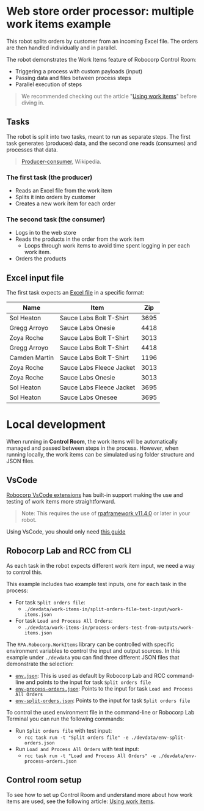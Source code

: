 # Web store order processor: multiple work items example

This robot splits orders by customer from an incoming Excel file. The orders are then handled individually and in parallel.

The robot demonstrates the Work Items feature of Robocorp Control Room:

- Triggering a process with custom payloads (input)
- Passing data and files between process steps
- Parallel execution of steps

> We recommended checking out the article "[Using work items](https://robocorp.com/docs/development-guide/control-room/data-pipeline)" before diving in.

## Tasks

The robot is split into two tasks, meant to run as separate steps. The first task generates (produces) data, and the second one reads (consumes) and processes that data.

> [Producer-consumer](https://en.wikipedia.org/wiki/Producer%E2%80%93consumer_problem), Wikipedia.

### The first task (the producer)

- Reads an Excel file from the work item
- Splits it into orders by customer
- Creates a new work item for each order

### The second task (the consumer)

- Logs in to the web store
- Reads the products in the order from the work item
  - Loops through work items to avoid time spent logging in per each work item.
- Orders the products

## Excel input file

The first task expects an [Excel file](https://github.com/robocorp/example-web-store-work-items/raw/master/devdata/orders.xlsx) in a specific format:

| Name          | Item                     | Zip  |
| ------------- | ------------------------ | ---- |
| Sol Heaton    | Sauce Labs Bolt T-Shirt  | 3695 |
| Gregg Arroyo  | Sauce Labs Onesie        | 4418 |
| Zoya Roche    | Sauce Labs Bolt T-Shirt  | 3013 |
| Gregg Arroyo  | Sauce Labs Bolt T-Shirt  | 4418 |
| Camden Martin | Sauce Labs Bolt T-Shirt  | 1196 |
| Zoya Roche    | Sauce Labs Fleece Jacket | 3013 |
| Zoya Roche    | Sauce Labs Onesie        | 3013 |
| Sol Heaton    | Sauce Labs Fleece Jacket | 3695 |
| Sol Heaton    | Sauce Labs Onesee        | 3695 |

# Local development

When running in **Control Room**, the work items will be automatically managed and passed between steps in the process. However, when running locally, the work items can be simulated using folder structure and JSON files.

## VsCode
[Robocorp VsCode extensions](https://robocorp.com/docs/developer-tools/visual-studio-code/overview) has built-in support making the use and testing of work items more straightforward.

> Note: This requires the use of [rpaframework v11.4.0](https://rpaframework.org/releasenotes.html) or later in your robot.

Using VsCode, you should only need [this guide](https://robocorp.com/docs/developer-tools/visual-studio-code/extension-features#using-work-items)


## Robocorp Lab and RCC from CLI

As each task in the robot expects different work item input, we need a way to control this.

This example includes two example test inputs, one for each task in the process:
- For task `Split orders file`:
  - `./devdata/work-items-in/split-orders-file-test-input/work-items.json`
- For task `Load and Process All Orders`:
  - `./devdata/work-items-in/process-orders-test-from-outputs/work-items.json`

The `RPA.Robocorp.WorkItems` library can be controlled with specific environment variables to control the input and output sources. In this example under `./devdata` you can find three different JSON files that demonstrate the selection:
- [`env.json`](./devdata/env.json): This is used as default by Robocorp Lab and RCC command-line and points to the input for task `Split orders file`
- [`env-process-orders.json`](./devdata/env-process-orders.json): Points to the input for task `Load and Process All Orders`
- [`env-split-orders.json`](./devdata/env-split-orders.json): Points to the input for task `Split orders file`

To control the used environment file in the command-line or Robocorp Lab Terminal you can run the following commands:
- Run `Split orders file` with test input:
  - `rcc task run -t "Split orders file" -e ./devdata/env-split-orders.json`
- Run `Load and Process All Orders` with test input:
  - `rcc task run -t "Load and Process All Orders" -e ./devdata/env-process-orders.json`

## Control room setup

To see how to set up Control Room and understand more about how work items are used, see the following article: [Using work items](https://robocorp.com/docs/development-guide/control-room/data-pipeline).

